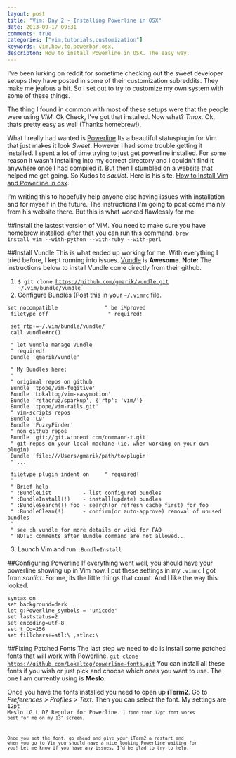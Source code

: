 ```yaml
---
layout: post
title: "Vim: Day 2 - Installing Powerline in OSX"
date: 2013-09-17 09:31
comments: true
categories: ["vim,tutorials,customization"] 
keywords: vim,how,to,powerbar,osx,
descripton: How to install Powerline in OSX. The easy way.
---
```

I've been lurking on reddit for sometime checking out the sweet developer setups they have posted in some of their customization subreddits. They make me jealous a bit. So I set out to try to customize my own system with some of these things.
<!-- more -->
The thing I found in common with most of these setups were that the people were using *VIM.* Ok Check, I've got that installed. Now what? *Tmux.* Ok, thats pretty easy as well (Thanks homebrew!).

What I really had wanted is [Powerline](https://github.com/Lokaltog/powerline).Its a beautiful statusplugin for Vim that just makes it look *Sweet*. However I had some trouble getting it installed. I spent a lot of time trying to just get powerline installed. For some reason it wasn't installing into my correct directory and I couldn't find it anywhere once I had compiled it. But then I stumbled on a website that helped me get going. So Kudos to *saulict*. Here is his site. [How to Install Vim and Powerline in osx](http://saulic.info/blog/vim-powerline-mac-osx-howto/).

I'm writing this to hopefully help anyone else having issues with installation and for myself in the future. The instructions I'm going to post come mainly from his website there. But this is what worked flawlessly for me.

##Install the lastest version of VIM.
You need to make sure you have homebrew installed. after that you can run this command.
<code>brew install vim --with-python --with-ruby --with-perl</code>

##Install Vundle
This is what ended up working for me. With everything I tried before, I kept running into issues. [Vundle](https://github.com/gmarik/vundle) is **Awesome**. **Note:** The instructions below to install Vundle come directly from their github. 

1. <code>$ git clone https://github.com/gmarik/vundle.git ~/.vim/bundle/vundle</code>
2. Configure Bundles (Post this in your <code>~/.vimrc</code> file.

````
set nocompatible               " be iMproved
 filetype off                   " required!

 set rtp+=~/.vim/bundle/vundle/
 call vundle#rc()

 " let Vundle manage Vundle
 " required! 
 Bundle 'gmarik/vundle'

 " My Bundles here:
 "
 " original repos on github
 Bundle 'tpope/vim-fugitive'
 Bundle 'Lokaltog/vim-easymotion'
 Bundle 'rstacruz/sparkup', {'rtp': 'vim/'}
 Bundle 'tpope/vim-rails.git'
 " vim-scripts repos
 Bundle 'L9'
 Bundle 'FuzzyFinder'
 " non github repos
 Bundle 'git://git.wincent.com/command-t.git'
 " git repos on your local machine (ie. when working on your own plugin)
 Bundle 'file:///Users/gmarik/path/to/plugin'
 " ...

 filetype plugin indent on     " required!
 "
 " Brief help
 " :BundleList          - list configured bundles
 " :BundleInstall(!)    - install(update) bundles
 " :BundleSearch(!) foo - search(or refresh cache first) for foo
 " :BundleClean(!)      - confirm(or auto-approve) removal of unused bundles
 "
 " see :h vundle for more details or wiki for FAQ
 " NOTE: comments after Bundle command are not allowed...
````

3. Launch Vim and run <code>:BundleInstall</code>

##Configuring Powerline
If everything went well, you should have your powerline showing up in Vim now. I put these settings in my <code>.vimrc</code> I got from *saulict*. For me, its the little things that count. And I like the way this looked. 

````
syntax on
set background=dark
let g:Powerline_symbols = 'unicode'
set laststatus=2
set encoding=utf-8
set t_Co=256
set fillchars+=stl:\ ,stlnc:\
````

##Fixing Patched Fonts
The last step we need to do is install some patched fonts that will work with Powerline. 
<code>git clone https://github.com/Lokaltog/powerline-fonts.git</code>
You can install all these fonts if you wish or just pick and choose which ones you want to use. The one I am currently using is **Meslo**.

Once you have the fonts installed you need to open up **iTerm2**. 
Go to *Preferences > Profiles > Text*. Then you can select the font. My settings are <code>12pt Meslo LG L DZ Regular for Powerline<code>.
 I find that 12pt font works best for me on my 13" screen.

Once you set the font, go ahead and give your iTerm2 a restart and when you go to Vim you should have a nice looking Powerline waiting for you! Let me know if you have any issues, I'd be glad to try to help.


